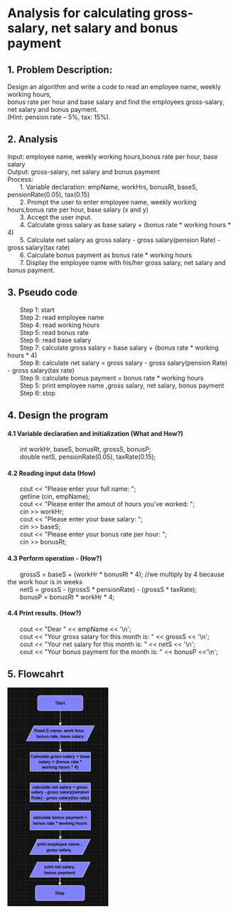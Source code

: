 # Analysis for calculating gross-salary, net salary and bonus payment

  ## 1. Problem Description: 
Design an algorithm and write a code to read an employee name, weekly working hours, <br/>
bonus rate per hour and base salary and find the employees gross-salary, net salary and bonus payment. <br/>
(Hint: pension rate – 5%, tax: 15%).


  ## 2. Analysis
Input: employee name, weekly working hours,bonus rate per hour, base salary <br/>
Output: gross-salary, net salary and bonus payment <br/>
Process: <br/>
  1. Variable declaration: empName, workHrs, bonusRt, baseS, pensionRate(0.05), tax(0.15) <br/>
  2. Prompt the user to enter employee name, weekly working hours,bonus rate per hour, base salary (x and y)<br/>
  3. Accept the user input.<br/>
  4. Calculate gross salary as base salary + (bonus rate * working hours * 4)<br/>
  5. Calculate net salary as gross salary - gross salary(pension Rate) - gross salary(tax rate) <br/>
  6. Calculate bonus payment as bonus rate * working hours<br/>
  7. Display the employee name with his/her gross salary, net salary and  bonus payment.

  ## 3. Pseudo code
  Step 1: start<br/>
  Step 2: read employee name <br/>
  Step 4: read working hours <br/>
  Step 5: read bonus rate <br/>
  Step 6: read base salary  <br/>
  Step 7: calculate gross salary = base salary + (bonus rate * working hours * 4) <br/>
  Step 8: calculate net salary = gross salary - gross salary(pension Rate) - gross salary(tax rate) <br/>
  Step 9: calculate bonus payment = bonus rate * working hours<br/>
  Step 5: print employee name ,gross salary, net salary, bonus payment<br/>
  Step 6: stop<br/>
  
## 4. Design the program

#### 4.1 Variable declaration and initialization (What and How?)
  int workHr, baseS, bonusRt, grossS, bonusP; <br/>
  double netS, pensionRate(0.05), taxRate(0.15); <br/>
#### 4.2 Reading input data (How)
  cout << "Please enter your full name: ";<br/>
  getline (cin, empName);<br/>
  cout << "Please enter the amout of hours you've worked: ";<br/>
  cin >> workHr;<br/>
  cout << "Please enter your base salary: ";<br/>
  cin >> baseS;<br/>
  cout << "Please enter your bonus rate per hour: ";<br/>
  cin >> bonusRt;<br/>
 
 #### 4.3 Perform operation - (How?)
  grossS = baseS + (workHr * bonusRt * 4); //we multiply by 4 because the work hour is in weeks<br/>
  netS = grossS - (grossS * pensionRate) - (grossS * taxRate);<br/>
  bonusP = bonusRt * workHr * 4;<br/>
#### 4.4 Print results. (How?)
  cout << "Dear " << empName << '\n';<br/>
  cout << "Your gross salary for this month is: " << grossS << '\n';<br/>
  cout << "Your net salary for this month is: " << netS << '\n';<br/>
  cout << "Your bonus payment for the month is: " << bonusP <<'\n';<br/>
  ## 5. Flowcahrt
  ![flowchart](https://github.com/mikiyasmechalo/Codify/blob/main/ETS0944_15_Mikiyas_Mechalo/Imges/1/Screenshot%202023-11-17%20235159.png)
